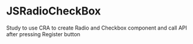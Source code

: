 # JSRadioCheckBox
Study to use CRA to create Radio and Checkbox component and call API after pressing Register button
